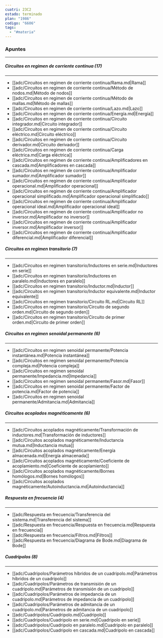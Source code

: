```yaml
---
cuatri: 23C2
estado: terminado
plan: "1986"
codigo: "6606"
tags:
  - "#materia"
---
```

### Apuntes 
---
##### Circuitos en regimen de corriente continua (17)
---
* [[adc/Circuitos en regimen de corriente continua/Rama.md|Rama]]
* [[adc/Circuitos en regimen de corriente continua/Método de nodos.md|Método de nodos]]
* [[adc/Circuitos en regimen de corriente continua/Método de mallas.md|Método de mallas]]
* [[adc/Circuitos en regimen de corriente continua/Lazo.md|Lazo]]
* [[adc/Circuitos en regimen de corriente continua/Energía.md|Energía]]
* [[adc/Circuitos en regimen de corriente continua/Circuito integrador.md|Circuito integrador]]
* [[adc/Circuitos en regimen de corriente continua/Circuito eléctrico.md|Circuito eléctrico]]
* [[adc/Circuitos en regimen de corriente continua/Circuito derivador.md|Circuito derivador]]
* [[adc/Circuitos en regimen de corriente continua/Carga eléctrica.md|Carga eléctrica]]
* [[adc/Circuitos en regimen de corriente continua/Amplificadores en cascada.md|Amplificadores en cascada]]
* [[adc/Circuitos en regimen de corriente continua/Amplificador sumador.md|Amplificador sumador]]
* [[adc/Circuitos en regimen de corriente continua/Amplificador operacional.md|Amplificador operacional]]
* [[adc/Circuitos en regimen de corriente continua/Amplificador operacional simplificado.md|Amplificador operacional simplificado]]
* [[adc/Circuitos en regimen de corriente continua/Amplificador operacional ideal.md|Amplificador operacional ideal]]
* [[adc/Circuitos en regimen de corriente continua/Amplificador no inversor.md|Amplificador no inversor]]
* [[adc/Circuitos en regimen de corriente continua/Amplificador inversor.md|Amplificador inversor]]
* [[adc/Circuitos en regimen de corriente continua/Amplificador diferencial.md|Amplificador diferencial]]

##### Circuitos en regimen transitorio (7)
---
* [[adc/Circuitos en regimen transitorio/Inductores en serie.md|Inductores en serie]]
* [[adc/Circuitos en regimen transitorio/Inductores en paralelo.md|Inductores en paralelo]]
* [[adc/Circuitos en regimen transitorio/Inductor.md|Inductor]]
* [[adc/Circuitos en regimen transitorio/Inductor equivalente.md|Inductor equivalente]]
* [[adc/Circuitos en regimen transitorio/Circuito RL.md|Circuito RL]]
* [[adc/Circuitos en regimen transitorio/Circuito de segundo orden.md|Circuito de segundo orden]]
* [[adc/Circuitos en regimen transitorio/Circuito de primer orden.md|Circuito de primer orden]]

##### Circuitos en regimen senoidal permanente (6)
---
* [[adc/Circuitos en regimen senoidal permanente/Potencia instantánea.md|Potencia instantánea]]
* [[adc/Circuitos en regimen senoidal permanente/Potencia compleja.md|Potencia compleja]]
* [[adc/Circuitos en regimen senoidal permanente/Impedancia.md|Impedancia]]
* [[adc/Circuitos en regimen senoidal permanente/Fasor.md|Fasor]]
* [[adc/Circuitos en regimen senoidal permanente/Factor de potencia.md|Factor de potencia]]
* [[adc/Circuitos en regimen senoidal permanente/Admitancia.md|Admitancia]]

##### Circuitos acoplados magnéticamente (6)
---
* [[adc/Circuitos acoplados magnéticamente/Transformación de inductores.md|Transformación de inductores]]
* [[adc/Circuitos acoplados magnéticamente/Inductancia mutua.md|Inductancia mutua]]
* [[adc/Circuitos acoplados magnéticamente/Energía almacenada.md|Energía almacenada]]
* [[adc/Circuitos acoplados magnéticamente/Coeficiente de acoplamiento.md|Coeficiente de acoplamiento]]
* [[adc/Circuitos acoplados magnéticamente/Bornes homólogos.md|Bornes homólogos]]
* [[adc/Circuitos acoplados magnéticamente/Autoinductancia.md|Autoinductancia]]

##### Respuesta en frecuencia (4)
---
* [[adc/Respuesta en frecuencia/Transferencia del sistema.md|Transferencia del sistema]]
* [[adc/Respuesta en frecuencia/Respuesta en frecuencia.md|Respuesta en frecuencia]]
* [[adc/Respuesta en frecuencia/Filtros.md|Filtros]]
* [[adc/Respuesta en frecuencia/Diagrama de Bode.md|Diagrama de Bode]]

##### Cuadripolos (8)
---
* [[adc/Cuadripolos/Parámetros híbridos de un cuadripolo.md|Parámetros híbridos de un cuadripolo]]
* [[adc/Cuadripolos/Parámetros de transmisión de un cuadripolo.md|Parámetros de transmisión de un cuadripolo]]
* [[adc/Cuadripolos/Parámetros de impedancia de un cuadripolo.md|Parámetros de impedancia de un cuadripolo]]
* [[adc/Cuadripolos/Parámetros de admitancia de un cuadripolo.md|Parámetros de admitancia de un cuadripolo]]
* [[adc/Cuadripolos/Cuadripolo.md|Cuadripolo]]
* [[adc/Cuadripolos/Cuadripolo en serie.md|Cuadripolo en serie]]
* [[adc/Cuadripolos/Cuadripolo en paralelo.md|Cuadripolo en paralelo]]
* [[adc/Cuadripolos/Cuadripolo en cascada.md|Cuadripolo en cascada]]

